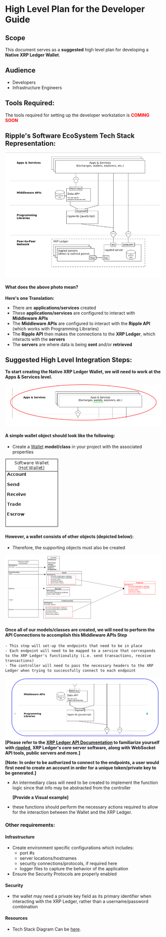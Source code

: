 # High Level Plan for the Developer Guide

## Scope
This document serves as a **suggested** high level plan for developing a **Native XRP Ledger Wallet**.

## Audience
- Developers
- Infrastructure Engineers

## Tools Required:
The tools required for setting up the developer workstation is <span style="color:red;">**COMING SOON**</span>

## Ripple's Software EcoSystem Tech Stack Representation:


![alt text](/XRP-Ledger-Wallet-Documentation/resources/visuals/xrp-tech-stack-level.png)

#### What does the above photo mean?
**Here's one Translation:**
- There are **applications/services** created 
- These **applications/services** are configured to interact with **Middleware APIs** 
- The **Middleware APIs** are configured to interact with the **Ripple API** (which works with Programming Libraries)
- The **Ripple API** then makes the connections to the **XRP Ledger**, which interacts with the **servers**
- The **servers** are where data is being **sent** and/or **retrieved**



## Suggested High Level Integration Steps:

**To start creating the Native XRP Ledger Wallet, we will need to work at the Apps & Services level.**

![](/XRP-Ledger-Wallet-Documentation/resources/visuals/application-level.png "Model/Class Creation Happens Here")

    
#### A simple wallet object should look like the following:
- Create a [Wallet](/XRP-Ledger-Wallet-Documentation/concepts/what-is-a-wallet.md) **model/class** in your project with the associated properties

![](/XRP-Ledger-Wallet-Documentation/resources/visuals/Software-Wallet-Object.png)

#### However, a wallet consists of other objects (depicted below):
- Therefore, the supporting objects must also be created

![](/XRP-Ledger-Wallet-Documentation/resources/visuals/wallet-payment-updated.png)


####  Once all of our **models/classes** are created, we will need to perform the API Connections to accomplish this **Middleware APIs** Step
    - This step will set-up the endpoints that need to be in place
    - Each endpoint will need to be mapped to a service that corresponds to the XRP Ledger's functionality (i.e. send transactions, receive transactions)
    - The controller will need to pass the necessary headers to the XRP Ledger when trying to successfully connect to each endpoint

![](/XRP-Ledger-Wallet-Documentation/resources/visuals/middleware-api-level.png "Middleware API Connections Happens Here")
**[Please refer to the [XRP Ledger API Documentation](https://xrpl.org/get-started-with-the-rippled-api.html) to
familiarize yourself with [rippled](https://xrpl.org/the-rippled-server.html), **XRP Ledger's core server software**, along
with WebSocket API tools, public servers and more.]**
   
   **[Note: In order to be authorized to connect to the endpoints, a user would first need to create an account in order for a 
    unique token/private key to be generated.]** 

- An intermediary class will need to be created to implement the function logic since that info may be abstracted from the controller
  
  **[Provide a Visual example]**
- these functions should perform the necessary actions required to allow for the interaction between the Wallet and the XRP Ledger.

### Other requirements:
#### Infrastructure
- Create environment specific configurations which includes:
  - port #s
  - server locations/hostnames
  - security connections/protocols, if required here
  - logger files to capture the behavior of the application
- Ensure the Security Protocols are properly enabled  

#### Security 
- the wallet may need a private key field as its primary identifier when interacting with the XRP Ledger, rather than a username/password combination



#### Resources
- Tech Stack Diagram Can be [here](https://xrpl.org/img/ecosystem.svg).


















